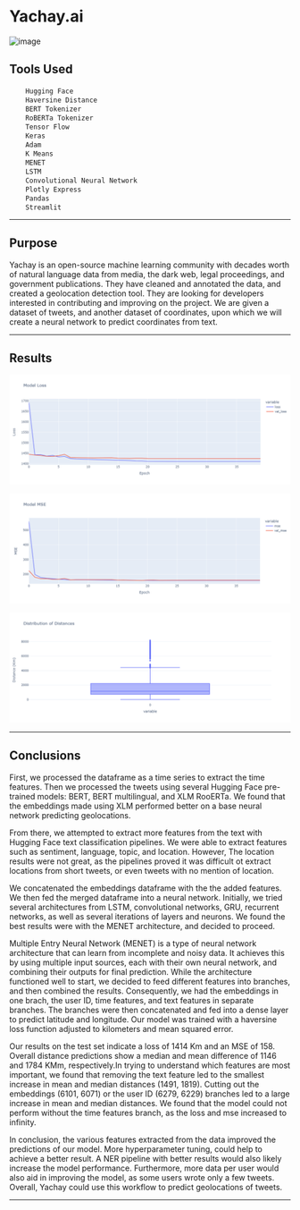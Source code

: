 # Yachay.ai

![image](https://user-images.githubusercontent.com/115895428/231852635-2637864f-0c33-473b-93ad-a4f73b117d3e.png)

## Tools Used 
        Hugging Face 
        Haversine Distance
        BERT Tokenizer
        RoBERTa Tokenizer
        Tensor Flow
        Keras
        Adam
        K Means
        MENET
        LSTM
        Convolutional Neural Network
        Plotly Express
        Pandas
        Streamlit

---
## Purpose

Yachay is an open-source machine learning community with decades worth of natural language data from media, the dark web, legal proceedings, and government publications. They have cleaned and annotated the data, and created a geolocation detection tool. They are looking for developers interested in contributing and improving on the project. We are given a dataset of tweets, and another dataset of coordinates, upon which we will create a neural network to predict coordinates from text. 

---

## Results

![Alt text](images/loss.png)

![Alt text](images/mse.png)

![Alt text](images/distance.png)


---
## Conclusions

First, we processed the dataframe as a time series to extract the time features. Then we processed the tweets using several Hugging Face pre-trained models: BERT, BERT multilingual, and XLM RooERTa. We found that the embeddings made using XLM performed better on a base neural network predicting geolocations. 

From there, we attempted to extract more features from the text with Hugging Face text classification pipelines. We were able to extract features such as sentiment, language, topic, and location. However, The location results were not great, as the pipelines proved it was difficult ot extract locations from short tweets, or even tweets with no mention of location. 

We concatenated the embeddings dataframe with the the added features. We then fed the merged dataframe into a neural network. Initially, we tried several architectures from LSTM, convolutional networks, GRU, recurrent networks, as well as several iterations of layers and neurons. We found the best results were with the MENET architecture, and decided to proceed. 

Multiple Entry Neural Network (MENET) is a type of neural network architecture that can learn from incomplete and noisy data. It achieves this by using multiple input sources, each with their own neural network, and combining their outputs for final prediction. While the architecture functioned well to start, we decided to feed different features into branches, and then combined the results. Consequently, we had the embeddings in one brach, the user ID, time features, and text features in separate branches. The branches were then concatenated and fed into a dense layer to predict latitude and longitude. Our model was trained with a haversine loss function adjusted to kilometers and mean squared error.  

Our results on the test set indicate a loss of 1414 Km and an MSE of 158. Overall distance predictions show a median and mean difference of 1146 and 1784 KMm, respectively.In trying to understand which features are most important, we found that removing the text feature led to the smallest increase in mean and median distances (1491, 1819). Cutting out the embeddings (6101, 6071) or the user ID (6279, 6229) branches led to a large increase in mean and median distances. We found that the model could not perform without the time features branch, as the loss and mse increased to infinity. 

In conclusion, the various features extracted from the data improved the predictions of our model. More hyperparameter tuning, could help to achieve a better result. A NER pipeline with better results would also likely increase the model performance. Furthermore, more data per user would also aid in improving the model, as some users wrote only a few tweets. Overall, Yachay could use this workflow to predict geolocations of tweets. 

---